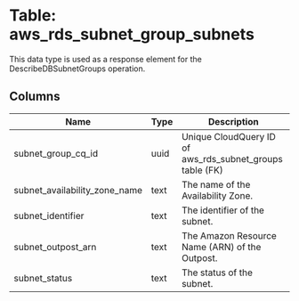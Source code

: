 
# Table: aws_rds_subnet_group_subnets
This data type is used as a response element for the DescribeDBSubnetGroups operation. 
## Columns
| Name        | Type           | Description  |
| ------------- | ------------- | -----  |
|subnet_group_cq_id|uuid|Unique CloudQuery ID of aws_rds_subnet_groups table (FK)|
|subnet_availability_zone_name|text|The name of the Availability Zone.|
|subnet_identifier|text|The identifier of the subnet.|
|subnet_outpost_arn|text|The Amazon Resource Name (ARN) of the Outpost.|
|subnet_status|text|The status of the subnet.|
